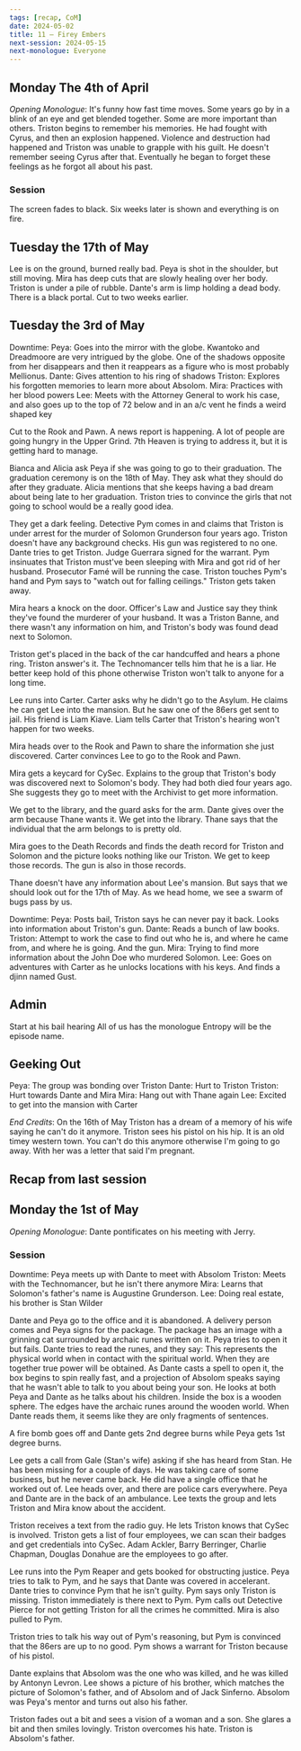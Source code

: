 ```yaml
---
tags: [recap, CoM]
date: 2024-05-02
title: 11 – Firey Embers
next-session: 2024-05-15
next-monologue: Everyone
---
```

## Monday The 4th of April 
*Opening Monologue*: It's funny how fast time moves. Some years go by in a blink of an eye and get blended together. Some are more important than others. Triston begins to remember his memories. He had fought with Cyrus, and then an explosion happened. Violence and destruction had happened and Triston was unable to grapple with his guilt. He doesn't remember seeing Cyrus after that. Eventually he began to forget these feelings as he forgot all about his past.

### Session
The screen fades to black. Six weeks later is shown and everything is on fire.
## Tuesday the 17th of May
Lee is on the ground, burned really bad. Peya is shot in the shoulder, but still moving. Mira has deep cuts that are slowly healing over her body. Triston is under a pile of rubble. Dante's arm is limp holding a dead body.  There is a black portal. Cut to two weeks earlier.

## Tuesday the 3rd of May
Downtime: 
Peya: Goes into the mirror with the globe. Kwantoko and Dreadmoore are very intrigued by the globe. One of the shadows opposite from her disappears and then it reappears as a figure who is most probably Mellionus.
Dante: Gives attention to his ring of shadows
Triston: Explores his forgotten memories to learn more about Absolom.
Mira: Practices with her blood powers
Lee: Meets with the Attorney General to work his case, and also goes up to the top of 72 below and in an a/c vent he finds a weird shaped key

Cut to the Rook and Pawn. A news report is happening. A lot of people are going hungry in the Upper Grind. 7th Heaven is trying to address it, but it is getting hard to manage.

Bianca and Alicia ask Peya if she was going to go to their graduation. The graduation ceremony is on the 18th of May. They ask what they should do after they graduate. Alicia mentions that she keeps having a bad dream about being late to her graduation. Triston tries to convince the girls that not going to school would be a really good idea.

They get a dark feeling. Detective Pym comes in and claims that Triston is under arrest for the murder of Solomon Grunderson four years ago. Triston doesn't have any background checks. His gun was registered to no one. Dante tries to get Triston. Judge Guerrara signed for the warrant. Pym insinuates that Triston must've been sleeping with Mira and got rid of her husband. Prosecutor Famé will be running the case. Triston touches Pym's hand and Pym says to "watch out for falling ceilings." Triston gets taken away.

Mira hears a knock on the door. Officer's Law and Justice say they think they've found the murderer of your husband. It was a Triston Banne, and there wasn't any information on him, and Triston's body was found dead next to Solomon.

Triston get's placed in the back of the car handcuffed and hears a phone ring. Triston answer's it. The Technomancer tells him that he is a liar. He better keep hold of this phone otherwise Triston won't talk to anyone for a long time.

Lee runs into Carter. Carter asks why he didn't go to the Asylum. He claims he can get Lee into the mansion. But he saw one of the 86ers get sent to jail. His friend is Liam Kiave. Liam tells Carter that Triston's hearing won't happen for two weeks.

Mira heads over to the Rook and Pawn to share the information she just discovered. Carter convinces Lee to go to the Rook and Pawn.

Mira gets a keycard for CySec. Explains to the group that Triston's body was discovered next to Solomon's body. They had both died four years ago. She suggests they go to meet with the Archivist to get more information.

We get to the library, and the guard asks for the arm. Dante gives over the arm because Thane wants it. We get into the library. Thane says that the individual that the arm belongs to is pretty old. 

Mira goes to the Death Records and finds the death record for Triston and Solomon and the picture looks nothing like our Triston. We get to keep those records. The gun is also in those records.

Thane doesn't have any information about Lee's mansion. But says that we should look out for the 17th of May. As we head home, we see a swarm of bugs pass by us.

Downtime:
Peya: Posts bail, Triston says he can never pay it back. Looks into information about Triston's gun. 
Dante: Reads a bunch of law books.
Triston: Attempt to work the case to find out who he is, and where he came from, and where he is going. And the gun.
Mira: Trying to find more information about the John Doe who murdered Solomon.
Lee: Goes on adventures with Carter as he unlocks locations with his keys. And finds a djinn named Gust.

## Admin
Start at his bail hearing
All of us has the monologue
Entropy will be the episode name.


## Geeking Out
Peya: The group was bonding over Triston
Dante: Hurt to Triston
Triston: Hurt towards Dante and Mira
Mira: Hang out with Thane again
Lee: Excited to get into the mansion with Carter

*End Credits*: On the 16th of May Triston has a dream of a memory of his wife saying he can't do it anymore. Triston sees his pistol on his hip. It is an old timey western town. You can't do this anymore otherwise I'm going to go away. With her was a letter that said I'm pregnant.

## Recap from last session

## Monday the 1st of May
*Opening Monologue*: Dante pontificates on his meeting with Jerry.

### Session
Downtime:
Peya meets up with Dante to meet with Absolom
Triston: Meets with the Technomancer, but he isn't there anymore
Mira: Learns that Solomon's father's name is Augustine Grunderson.
Lee: Doing real estate, his brother is Stan Wilder

Dante and Peya go to the office and it is abandoned. A delivery person comes and Peya signs for the package. The package has an image with a grinning cat surrounded by archaic runes written on it. Peya tries to open it but fails. Dante tries to read the runes, and they say: This represents the physical world when in contact with the spiritual world. When they are together true power will be obtained. As Dante casts a spell to open it, the box begins to spin really fast, and a projection of Absolom speaks saying that he wasn't able to talk to you about being your son. He looks at both Peya and Dante as he talks about his children. Inside the box is a wooden sphere. The edges have the archaic runes around the wooden world. When Dante reads them, it seems like they are only fragments of sentences.

A fire bomb goes off and Dante gets 2nd degree burns while Peya gets 1st degree burns.

Lee gets a call from Gale (Stan's wife) asking if she has heard from Stan. He has been missing for a couple of days. He was taking care of some business, but he never came back. He did have a single office that he worked out of. Lee heads over, and there are police cars everywhere. Peya and Dante are in the back of an ambulance. Lee texts the group and lets Triston and Mira know about the accident.

Triston receives a text from the radio guy. He lets Triston knows that CySec is involved. Triston gets a list of four employees, we can scan their badges and get credentials into CySec.
Adam Ackler, Barry Berringer, Charlie Chapman, Douglas Donahue are the employees to go after.

Lee runs into the Pym Reaper and gets booked for obstructing justice. Peya tries to talk to Pym, and he says that Dante was covered in accelerant. Dante tries to convince Pym that he isn't guilty. Pym says only Triston is missing. Triston immediately is there next to Pym. Pym calls out Detective Pierce for not getting Triston for all the crimes he committed. Mira is also pulled to Pym. 

Triston tries to talk his way out of Pym's reasoning, but Pym is convinced that the 86ers are up to no good. Pym shows a warrant for Triston because of his pistol.

Dante explains that Absolom was the one who was killed, and he was killed by Antonyn Levron. Lee shows a picture of his brother, which matches the picture of Solomon's father, and of Absolom and of Jack Sinferno. Absolom was Peya's mentor and turns out also his father.

Triston fades out a bit and sees a vision of a woman and a son. She glares a bit and then smiles lovingly. Triston overcomes his hate. Triston is Absolom's father.